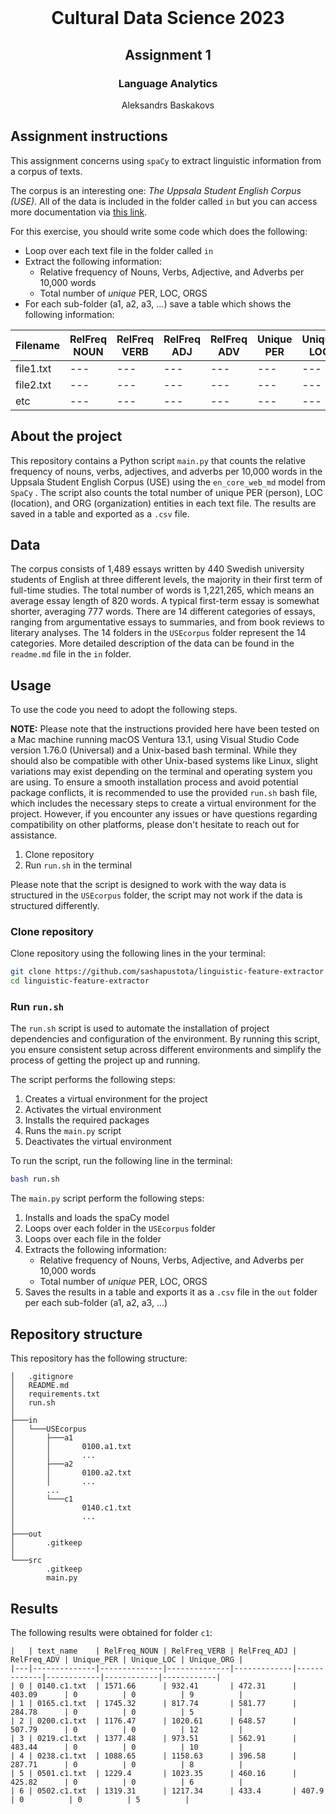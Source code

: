 <!-- PROJECT LOGO -->
<br />
<p align="center">
  <h1 align="center">Cultural Data Science 2023</h1> 
  <h2 align="center">Assignment 1</h2> 
  <h3 align="center">Language Analytics</h3> 


  <p align="center">
    Aleksandrs Baskakovs
  </p>
</p>


<!-- Assignment instructions -->
## Assignment instructions

This assignment concerns using ```spaCy``` to extract linguistic information from a corpus of texts.

The corpus is an interesting one: *The Uppsala Student English Corpus (USE)*. All of the data is included in the folder called ```in``` but you can access more documentation via [this link](https://ota.bodleian.ox.ac.uk/repository/xmlui/handle/20.500.12024/2457).

For this exercise, you should write some code which does the following:

- Loop over each text file in the folder called ```in```
- Extract the following information:
    - Relative frequency of Nouns, Verbs, Adjective, and Adverbs per 10,000 words
    - Total number of *unique* PER, LOC, ORGS
- For each sub-folder (a1, a2, a3, ...) save a table which shows the following information:

|Filename|RelFreq NOUN|RelFreq VERB|RelFreq ADJ|RelFreq ADV|Unique PER|Unique LOC|Unique ORG|
|---|---|---|---|---|---|---|---|
|file1.txt|---|---|---|---|---|---|---|
|file2.txt|---|---|---|---|---|---|---|
|etc|---|---|---|---|---|---|---|

<!-- ABOUT THE PROJECT -->
## About the project
This repository contains a Python script ```main.py``` that counts the relative frequency of nouns, verbs, adjectives, and adverbs per 10,000 words in the Uppsala Student English Corpus (USE) using the ```en_core_web_md``` model from ```SpaCy``` . The script also counts the total number of unique PER (person), LOC (location), and ORG (organization) entities in each text file. The results are saved in a table and exported as a ```.csv``` file.

<!-- Data -->
## Data
The corpus consists of 1,489 essays written by 440 Swedish university students of English at three different levels, the majority in their first term of full-time studies. The total number of words is 1,221,265, which means an average essay length of 820 words. A typical first-term essay is somewhat shorter, averaging 777 words. There are 14 different categories of essays, ranging from argumentative essays to summaries, and from book reviews to literary analyses. The 14 folders in the ```USEcorpus``` folder represent the 14 categories. More detailed description of the data can be found in the ```readme.md``` file in the ```in``` folder.

<!-- USAGE -->
## Usage
To use the code you need to adopt the following steps.

**NOTE:** Please note that the instructions provided here have been tested on a Mac machine running macOS Ventura 13.1, using Visual Studio Code version 1.76.0 (Universal) and a Unix-based bash terminal. While they should also be compatible with other Unix-based systems like Linux, slight variations may exist depending on the terminal and operating system you are using. To ensure a smooth installation process and avoid potential package conflicts, it is recommended to use the provided ```run.sh``` bash file, which includes the necessary steps to create a virtual environment for the project. However, if you encounter any issues or have questions regarding compatibility on other platforms, please don't hesitate to reach out for assistance.

1. Clone repository
2. Run ``run.sh`` in the terminal

Please note that the script is designed to work with the way data is structured in the ```USEcorpus``` folder, the script may not work if the data is structured differently.

### Clone repository

Clone repository using the following lines in the your terminal:

```bash
git clone https://github.com/sashapustota/linguistic-feature-extractor
cd linguistic-feature-extractor
```

### Run ```run.sh```

The ``run.sh`` script is used to automate the installation of project dependencies and configuration of the environment. By running this script, you ensure consistent setup across different environments and simplify the process of getting the project up and running.

The script performs the following steps:

1. Creates a virtual environment for the project
2. Activates the virtual environment
3. Installs the required packages
4. Runs the ```main.py``` script
5. Deactivates the virtual environment

To run the script, run the following line in the terminal:

```bash
bash run.sh
```

The ```main.py``` script perform the following steps:

1. Installs and loads the spaCy model
2. Loops over each folder in the ```USEcorpus``` folder
3. Loops over each file in the folder
4. Extracts the following information:
    - Relative frequency of Nouns, Verbs, Adjective, and Adverbs per 10,000 words
    - Total number of *unique* PER, LOC, ORGS
5. Saves the results in a table and exports it as a ```.csv``` file in the ```out``` folder per each sub-folder (a1, a2, a3, ...)

<!-- REPOSITORY STRUCTURE -->
## Repository structure
This repository has the following structure:
```
│   .gitignore
│   README.md
│   requirements.txt
│   run.sh
│
├───in
│   └───USEcorpus
│       ├───a1
│       │       0100.a1.txt
│       │       ...
│       ├───a2
│       │       0100.a2.txt
│       │       ...
│       ...
│       └───c1
│               0140.c1.txt
│               ...
│
├───out
│       .gitkeep
│
└───src
        .gitkeep
        main.py

```
<!-- RESULTS -->
## Results
The following results were obtained for folder ```c1```:

```
|   | text_name    | RelFreq_NOUN | RelFreq_VERB | RelFreq_ADJ | RelFreq_ADV | Unique_PER | Unique_LOC | Unique_ORG |
|---|--------------|--------------|--------------|-------------|-------------|------------|------------|------------|
| 0 | 0140.c1.txt  | 1571.66      | 932.41       | 472.31      | 403.09      | 0          | 0          | 9          |
| 1 | 0165.c1.txt  | 1745.32      | 817.74       | 581.77      | 284.78      | 0          | 0          | 5          |
| 2 | 0200.c1.txt  | 1176.47      | 1020.61      | 648.57      | 507.79      | 0          | 0          | 12         |
| 3 | 0219.c1.txt  | 1377.48      | 973.51       | 562.91      | 483.44      | 0          | 0          | 10         |
| 4 | 0238.c1.txt  | 1088.65      | 1158.63      | 396.58      | 287.71      | 0          | 0          | 8          |
| 5 | 0501.c1.txt  | 1229.4       | 1023.35      | 460.16      | 425.82      | 0          | 0          | 6          |
| 6 | 0502.c1.txt  | 1319.31      | 1217.34      | 433.4       | 407.9       | 0          | 0          | 5          |
```
